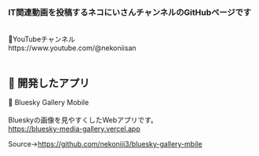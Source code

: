 ### IT関連動画を投稿するネコにいさんチャンネルのGitHubページです<br>
<br>
🎥YouTubeチャンネル<br>
https://www.youtube.com/@nekoniisan
<br><br>

## 🧊 開発したアプリ

🍩 Bluesky Gallery Mobile
<br><br>
Blueskyの画像を見やすくしたWebアプリです。
<br>
https://bluesky-media-gallery.vercel.app
<br>

Source→https://github.com/nekoniii3/bluesky-gallery-mbile

<br>